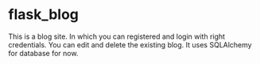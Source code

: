 # flask_blog
This is a blog site. In which you can registered and login with right credentials. You can edit and delete the existing blog. It uses SQLAlchemy for database for now.
